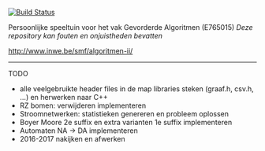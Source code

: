 [![Build Status](https://travis-ci.org/MartenBE/gevorderde-algoritmen.svg?branch=master)](https://travis-ci.org/MartenBE/gevorderde-algoritmen)


Persoonlijke speeltuin voor het vak Gevorderde Algoritmen (E765015)
*Deze repository kan fouten en onjuistheden bevatten*

http://www.inwe.be/smf/algoritmen-ii/

-----

TODO
- alle veelgebruikte header files in de map libraries steken (graaf.h, csv.h, ...) en herwerken naar C++
- RZ bomen: verwijderen implementeren
- Stroomnetwerken: statistieken genereren en probleem oplossen
- Boyer Moore 2e suffix en extra varianten 1e suffix implementeren
- Automaten NA -> DA implementeren
- 2016-2017 nakijken en afwerken

